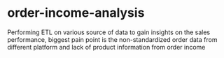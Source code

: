 # order-income-analysis
Performing ETL on various source of data to gain insights on the sales performance, biggest pain point is the non-standardized order data from different platform and lack of product information from order income
